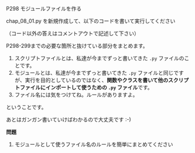 P298 モジュールファイルを作る

chap_08_01.py を新規作成して、以下のコードを書いて実行してください

（コード以外の答えはコメントアウトで記述して下さい）

P298-299までの必要な箇所と抜けている部分をまとめます。

1. スクリプトファイルとは、私達が今までずっと書いてきた `.py` ファイルのことです。
1. モジュールとは、私達が今までずっと書いてきた `.py` ファイルと同じですが、実行を目的としているのではなく、**関数やクラスを書いて他のスクリプトファイルにインポートして使うための `.py` ファイル**です。
1. ファイル名には気をつけてね。ルールがありますよ。

ということです。

あとはガンガン書いていけばわかるので大丈夫です :-)

**問題**
1. モジュールとして使うファイル名のルールを簡単にまとめてください

